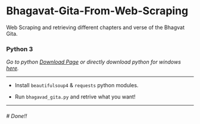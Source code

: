 # Bhagavat-Gita-From-Web-Scraping

Web Scraping and retrieving different chapters and verse of the Bhagvat Gita.


### Python 3
*Go to python [Download Page](https://www.python.org/downloads/ "Go to python download page.") or directly download python for windows [here](https://www.python.org/ftp/python/3.8.4/python-3.8.4-amd64.exe "Click to directly download python 3.").*

---

+ Install `beautifulsoup4` & `requests` python modules.

+ Run `bhagavad_gita.py` and retrive what you want!

---

###### \# Done!!
